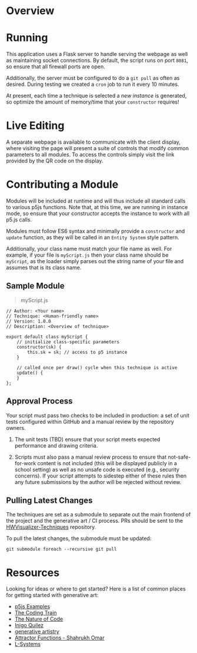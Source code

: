 # Overview

# Running

This application uses a Flask server to handle serving the webpage as well as maintaining socket connections.  By default, the script runs on port `8081`, so ensure that all firewall ports are open.

Additionally, the server must be configured to do a `git pull` as often as desired.  During testing we created a `cron` job to run it every 10 minutes.

At present, each time a technique is selected a *new instance* is generated, so optimize the amount of memory/time that your `constructor` requires!

# Live Editing

A separate webpage is available to communicate with the client display, where visiting the page will present a suite of controls that modify common parameters to all modules.  To access the controls simply visit the link provided by the QR code on the display.

# Contributing a Module 

Modules will be included at runtime and will thus include all standard calls to various p5js functions.  Note that, at this time, we are running in instance mode, so ensure that your constructor accepts the instance to work with all p5.js calls.

Modules must follow ES6 syntax and minimally provide a `constructor` and `update` function, as they will be called in an `Entity System` style pattern.

Additionally, your class name must match your file name as well.  For example, if your file is `myScript.js` then your class name should be `myScript`, as the loader simply parses out the string name of your file and assumes that is its class name.

## Sample Module 

> myScript.js

```
// Author: <Your name>
// Technique: <Human-friendly name>
// Version: 1.0.0
// Description: <Overview of technique>

export default class myScript {
    // initialize class-specific parameters
    constructor(sk) {
        this.sk = sk; // access to p5 instance
    }

    // called once per draw() cycle when this technique is active
    update() {
    }
};
```

## Approval Process

Your script must pass two checks to be included in production: a set of unit tests configured within GitHub and a manual review by the repository owners.

1. The unit tests (TBD) ensure that your script meets expected performance and drawing criteria.

2. Scripts must also pass a manual review process to ensure that not-safe-for-work content is not included (this will be displayed publicly in a school setting) as well as no unsafe code is executed (e.g., security concerns).  If your script attempts to sidestep either of these rules then any future submissions by the author will be rejected without review.

## Pulling Latest Changes

The techniques are set as a submodule to separate out the main frontend of the project and the generative art / CI process.  PRs should be sent to the [HWVisualizer-Techniques](https://github.com/efredericks/HWVisualizer-Techniques) repository.

To pull the latest changes, the submodule must be updated:

`git submodule foreach --recursive git pull`

# Resources

Looking for ideas or where to get started?  Here is a list of common places for getting started with generative art:

* [p5js Examples](https://p5js.org/examples/)
* [The Coding Train](https://thecodingtrain.com/)
* [The Nature of Code](https://natureofcode.com/book/chapter-10-neural-networks/)
* [Inigo Quilez](https://iquilezles.org/)
* [generative artistry](https://generativeartistry.com/)
* [Attractor Functions - Shahrukh Omar](https://www.shahrukhomar.com/posts/attractor-functions/)
* [L-Systems](https://vexlio.com/blog/drawing-simple-organics-with-l-systems/)